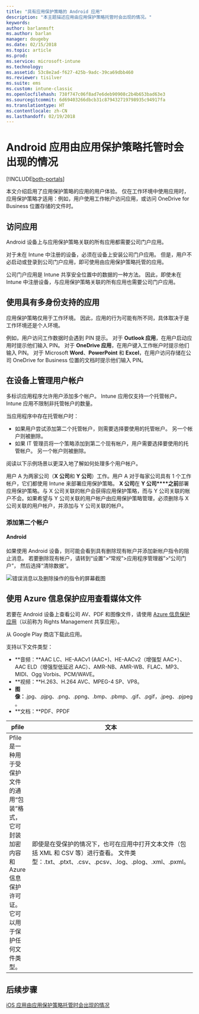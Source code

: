 ```yaml
---
title: "具有应用保护策略的 Android 应用"
description: "本主题描述应用由应用保护策略托管时会出现的情况。"
keywords: 
author: barlanmsft
ms.author: barlan
manager: dougeby
ms.date: 02/15/2018
ms.topic: article
ms.prod: 
ms.service: microsoft-intune
ms.technology: 
ms.assetid: 53c8e2ad-f627-425b-9adc-39ca69dbb460
ms.reviewer: tisilver
ms.suite: ems
ms.custom: intune-classic
ms.openlocfilehash: 738f747c06f8ad7e6deb90908c2b4b653bad63e3
ms.sourcegitcommit: 6d69403266dbcb31c879432719798935c94917fa
ms.translationtype: HT
ms.contentlocale: zh-CN
ms.lasthandoff: 02/19/2018
---
```

# <a name="what-to-expect-when-your-android-app-is-managed-by-app-protection-policies"></a>Android 应用由应用保护策略托管时会出现的情况

[!INCLUDE[both-portals](./includes/note-for-both-portals.md)]

本文介绍启用了应用保护策略的应用的用户体验。 仅在工作环境中使用应用时，应用保护策略才适用：例如，用户使用工作帐户访问应用，或访问 OneDrive for Business 位置存储的文件时。

##  <a name="access-apps"></a>访问应用

Android 设备上与应用保护策略关联的所有应用都需要公司门户应用。

对于未在 Intune 中注册的设备，必须在设备上安装公司门户应用。 但是，用户不必启动或登录到公司门户应用，即可使用由应用保护策略托管的应用。

公司门户应用是 Intune 共享安全位置中的数据的一种方法。 因此，即使未在 Intune 中注册设备，与应用保护策略关联的所有应用也需要公司门户应用。


##  <a name="use-apps-with-multi-identity-support"></a>使用具有多身份支持的应用

应用保护策略仅用于工作环境。 因此，应用的行为可能有所不同，具体取决于是工作环境还是个人环境。

例如，用户访问工作数据时会遇到 PIN 提示。 对于 **Outlook 应用**，在用户启动应用时提示他们输入 PIN。 对于 **OneDrive 应用**，在用户键入工作帐户时提示他们输入 PIN。 对于 Microsoft **Word**、**PowerPoint** 和 **Excel**，在用户访问存储在公司 OneDrive for Business 位置的文档时提示他们输入 PIN。

##  <a name="manage-user-accounts-on-the-device"></a>在设备上管理用户帐户

多标识应用程序允许用户添加多个帐户。  Intune 应用仅支持一个托管帐户。  Intune 应用不限制非托管帐户的数量。

当应用程序中存在托管帐户时：
*   如果用户尝试添加第二个托管帐户，则需要选择要使用的托管帐户。  另一个帐户则被删除。
*   如果 IT 管理员将一个策略添加到第二个现有帐户，用户需要选择要使用的托管帐户。  另一个帐户则被删除。

阅读以下示例场景以更深入地了解如何处理多个用户帐户。

用户 A 为两家公司（**X 公司**和 **Y 公司**）工作。用户 A 对于每家公司具有 1 个工作帐户，它们都使用 Intune 来部署应用保护策略。 **X 公司**在 **Y 公司****之前**部署应用保护策略。与 X 公司关联的帐户会获得应用保护策略，而与 Y 公司关联的帐户不会。如果希望与 Y 公司关联的用户帐户由应用保护策略管理，必须删除与 X 公司关联的用户帐户，并添加与 Y 公司关联的帐户。
### <a name="add-a-second-account"></a>添加第二个帐户
####  <a name="android"></a>Android
如果使用 Android 设备，则可能会看到具有删除现有帐户并添加新帐户指令的阻止消息。  若要删除现有帐户，请转到“设置”&gt;“常规”&gt;应用程序管理器”&gt;“公司门户”， 然后选择“清除数据”。

![错误消息以及删除操作的指令的屏幕截图](./media/Android_SwitchUser.png)

##  <a name="view-media-files-with-the-azure-information-protection-app"></a>使用 Azure 信息保护应用查看媒体文件
若要在 Android 设备上查看公司 AV、PDF 和图像文件，请使用 [Azure 信息保护应用](https://play.google.com/store/apps/details?id=com.microsoft.ipviewer)（以前称为 Rights Management 共享应用）。

从 Google Play 商店下载此应用。  

支持以下文件类型：

* **音频：**AAC LC、HE-AACv1 (AAC+)、HE-AACv2（增强型 AAC+）、AAC ELD（增强型低延迟 AAC）、AMR-NB、AMR-WB、FLAC、MP3、MIDI、Ogg Vorbis、PCM/WAVE。
* **视频：**H.263、H.264 AVC、MPEG-4 SP、VP8。
* **图像：**.jpg、.pjpg、.png、.ppng、.bmp、.pbmp、.gif、.pgif，.jpeg、.pjpeg。
* **文档：**PDF、PPDF


|**pfile**|**文本**|
|----|----|
|Pfile 是一种用于受保护文件的通用“包装”格式，它可封装加密内容和 Azure 信息保护许可证。 它可以用于保护任何文件类型。|即使是在受保护的情况下，也可在应用中打开文本文件（包括 XML 和 CSV 等）进行查看。 文件类型：.txt、.ptxt、.csv、.pcsv、.log、.plog、.xml、.pxml。|

## <a name="next-steps"></a>后续步骤
[iOS 应用由应用保护策略托管时会出现的情况](end-user-mam-apps-ios.md)

